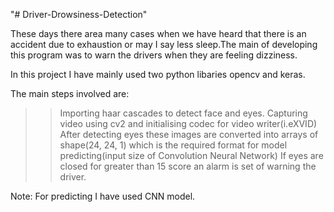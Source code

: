 "# Driver-Drowsiness-Detection" 

These days there area many cases when we have heard that there is an accident due to exhaustion or may I say less sleep.The main of developing this program was to warn the drivers when they are feeling dizziness.

In this project I have mainly used two python libaries opencv and keras.

The main steps involved are:
>>Importing haar cascades to detect face and eyes.
>>Capturing video using cv2 and initialising codec for video writer(i.eXVID)
>>After detecting eyes these images are converted into arrays of shape(24, 24, 1) which is the required format for model predicting(input size of Convolution Neural Network)
>>If eyes are closed for greater than 15 score an alarm is set of warning the driver.



Note: For predicting I have used CNN model.
